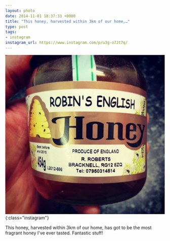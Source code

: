 ```yaml
---
layout: photo
date: 2014-11-01 18:37:33 +0000
title: "This honey, harvested within 3km of our home,…"
type: post
tags:
- instagram
instagram_url: https://www.instagram.com/p/u3g-o7Jt7q/
---
```


![Instagram - u3g-o7Jt7q](/img/u3g-o7Jt7q.jpg){:class="instagram"}

This honey, harvested within 3km of our home, has got to be the most fragrant honey I've ever tasted. Fantastic stuff!
